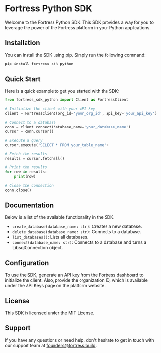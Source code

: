 # Fortress Python SDK

Welcome to the Fortress Python SDK. This SDK provides a way for you to leverage the power of the Fortress platform in your Python applications.

## Installation

You can install the SDK using pip. Simply run the following command:

```bash
pip install fortress-sdk-python
```

## Quick Start

Here is a quick example to get you started with the SDK:

```python
from fortress_sdk_python import Client as FortressClient

# Initialize the client with your API key
client = FortressClient(org_id='your_org_id', api_key='your_api_key')

# Connect to a database
conn = client.connect(database_name='your_database_name')
cursor = conn.cursor()

# Execute a query
cursor.execute('SELECT * FROM your_table_name')

# Fetch the results
results = cursor.fetchall()

# Print the results
for row in results:
    print(row)

# Close the connection
conn.close()
```

## Documentation

Below is a list of the available functionality in the SDK.

- `create_database(database_name: str)`: Creates a new database.
- `delete_database(database_name: str)`: Connects to a database.
- `list_databases()`: Lists all databases.
- `connect(database_name: str)`: Connects to a database and turns a LibsqlConnection object.

## Configuration

To use the SDK, generate an API key from the Fortress dashboard to initialize the client. Also, provide the organization ID, which is available under the API Keys page on the platform website.

## License

This SDK is licensed under the MIT License.

## Support

If you have any questions or need help, don't hesitate to get in touch with our support team at founders@fortress.build.
